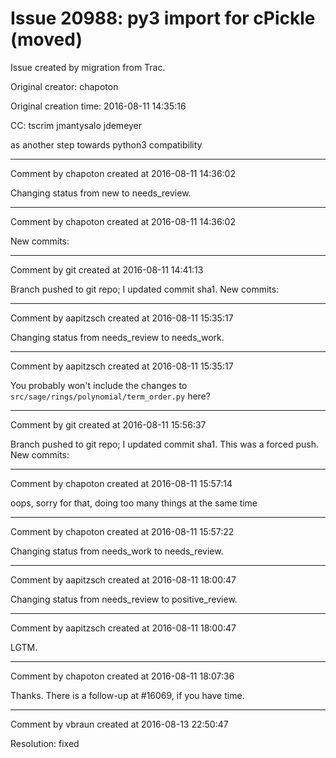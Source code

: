 # Issue 20988: py3 import for cPickle (moved)

Issue created by migration from Trac.

Original creator: chapoton

Original creation time: 2016-08-11 14:35:16

CC:  tscrim jmantysalo jdemeyer

as another step towards python3 compatibility


---

Comment by chapoton created at 2016-08-11 14:36:02

Changing status from new to needs_review.


---

Comment by chapoton created at 2016-08-11 14:36:02

New commits:


---

Comment by git created at 2016-08-11 14:41:13

Branch pushed to git repo; I updated commit sha1. New commits:


---

Comment by aapitzsch created at 2016-08-11 15:35:17

Changing status from needs_review to needs_work.


---

Comment by aapitzsch created at 2016-08-11 15:35:17

You probably won't include the changes to `src/sage/rings/polynomial/term_order.py` here?


---

Comment by git created at 2016-08-11 15:56:37

Branch pushed to git repo; I updated commit sha1. This was a forced push. New commits:


---

Comment by chapoton created at 2016-08-11 15:57:14

oops, sorry for that, doing too many things at the same time


---

Comment by chapoton created at 2016-08-11 15:57:22

Changing status from needs_work to needs_review.


---

Comment by aapitzsch created at 2016-08-11 18:00:47

Changing status from needs_review to positive_review.


---

Comment by aapitzsch created at 2016-08-11 18:00:47

LGTM.


---

Comment by chapoton created at 2016-08-11 18:07:36

Thanks. There is a follow-up at #16069, if you have time.


---

Comment by vbraun created at 2016-08-13 22:50:47

Resolution: fixed
